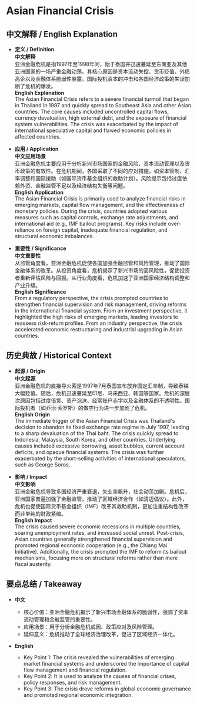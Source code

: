 # Asian Financial Crisis

## 中文解释 / English Explanation

* **定义 / Definition**  
  **中文解释**  
  亚洲金融危机是指1997年至1998年间，始于泰国并迅速蔓延至东南亚及其他亚洲国家的一场严重金融动荡。其核心原因是资本流动失控、货币贬值、外债高企以及金融体系脆弱性暴露。国际投机资本的冲击和各国经济政策的失误加剧了危机的爆发。  
  **English Explanation**  
  The Asian Financial Crisis refers to a severe financial turmoil that began in Thailand in 1997 and quickly spread to Southeast Asia and other Asian countries. The core causes included uncontrolled capital flows, currency devaluation, high external debt, and the exposure of financial system vulnerabilities. The crisis was exacerbated by the impact of international speculative capital and flawed economic policies in affected countries.

* **应用 / Application**  
  **中文应用场景**  
  亚洲金融危机主要应用于分析新兴市场国家的金融风险、资本流动管理以及货币政策的有效性。在危机期间，各国采取了不同的应对措施，如资本管制、汇率调整和国际援助（如国际货币基金组织的救助计划）。风险提示包括过度依赖外资、金融监管不足以及经济结构失衡等问题。  
  **English Application**  
  The Asian Financial Crisis is primarily used to analyze financial risks in emerging markets, capital flow management, and the effectiveness of monetary policies. During the crisis, countries adopted various measures such as capital controls, exchange rate adjustments, and international aid (e.g., IMF bailout programs). Key risks include over-reliance on foreign capital, inadequate financial regulation, and structural economic imbalances.

* **重要性 / Significance**  
  **中文重要性**  
  从监管角度看，亚洲金融危机促使各国加强金融监管和风险管理，推动了国际金融体系的改革。从投资角度看，危机揭示了新兴市场的高风险性，促使投资者重新评估风险与回报。从行业角度看，危机加速了亚洲国家经济结构调整和产业升级。  
  **English Significance**  
  From a regulatory perspective, the crisis prompted countries to strengthen financial supervision and risk management, driving reforms in the international financial system. From an investment perspective, it highlighted the high risks of emerging markets, leading investors to reassess risk-return profiles. From an industry perspective, the crisis accelerated economic restructuring and industrial upgrading in Asian countries.

## 历史典故 / Historical Context

* **起源 / Origin**  
  **中文起源**  
  亚洲金融危机的直接导火索是1997年7月泰国宣布放弃固定汇率制，导致泰铢大幅贬值。随后，危机迅速蔓延至印尼、马来西亚、韩国等国家。危机的深层次原因包括过度借贷、资产泡沫、经常账户赤字以及金融体系的不透明性。国际投机者（如乔治·索罗斯）的做空行为进一步加剧了危机。  
  **English Origin**  
  The immediate trigger of the Asian Financial Crisis was Thailand's decision to abandon its fixed exchange rate regime in July 1997, leading to a sharp devaluation of the Thai baht. The crisis quickly spread to Indonesia, Malaysia, South Korea, and other countries. Underlying causes included excessive borrowing, asset bubbles, current account deficits, and opaque financial systems. The crisis was further exacerbated by the short-selling activities of international speculators, such as George Soros.

* **影响 / Impact**  
  **中文影响**  
  亚洲金融危机导致多国经济严重衰退，失业率飙升，社会动荡加剧。危机后，亚洲国家普遍加强了金融监管，推动了区域经济合作（如清迈倡议）。此外，危机也促使国际货币基金组织（IMF）改革其救助机制，更加注重结构性改革而非单纯的财政紧缩。  
  **English Impact**  
  The crisis caused severe economic recessions in multiple countries, soaring unemployment rates, and increased social unrest. Post-crisis, Asian countries generally strengthened financial supervision and promoted regional economic cooperation (e.g., the Chiang Mai Initiative). Additionally, the crisis prompted the IMF to reform its bailout mechanisms, focusing more on structural reforms rather than mere fiscal austerity.

## 要点总结 / Takeaway

* **中文**  
  - 核心价值：亚洲金融危机揭示了新兴市场金融体系的脆弱性，强调了资本流动管理和金融监管的重要性。  
  - 应用场景：用于分析金融危机成因、政策应对及风险管理。  
  - 延伸意义：危机推动了全球经济治理改革，促进了区域经济一体化。  

* **English**  
  - Key Point 1: The crisis revealed the vulnerabilities of emerging market financial systems and underscored the importance of capital flow management and financial regulation.  
  - Key Point 2: It is used to analyze the causes of financial crises, policy responses, and risk management.  
  - Key Point 3: The crisis drove reforms in global economic governance and promoted regional economic integration.